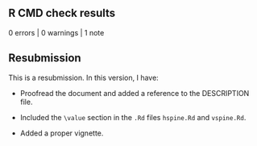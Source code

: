 ## R CMD check results

0 errors | 0 warnings | 1 note

## Resubmission
This is a resubmission. In this version, I have:

* Proofread the document and added a reference to the DESCRIPTION file.

* Included the `\value` section in the `.Rd` files `hspine.Rd` and `vspine.Rd`.

* Added a proper vignette.
